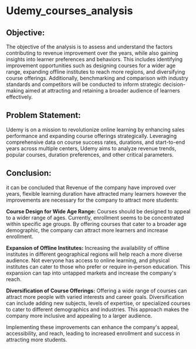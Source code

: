 # Udemy_courses_analysis
## Objective:
The objective of the analysis is to assess and understand the factors contributing to revenue improvement over the years, while also gaining insights into learner preferences and behaviors. This includes identifying improvement opportunities such as designing courses for a wider age range, expanding offline institutes to reach more regions, and diversifying course offerings. Additionally, benchmarking and comparison with industry standards and competitors will be conducted to inform strategic decision-making aimed at attracting and retaining a broader audience of learners effectively.

## Problem Statement:
Udemy is on a mission to revolutionize online learning by enhancing sales performance and expanding course offerings strategically. Leveraging comprehensive data on course success rates, durations, and start-to-end years across multiple centers, Udemy aims to analyze revenue trends, popular courses, duration preferences, and other critical parameters.


## Conclusion:
it can be concluded that Revenue of the company have improved over years, flexible learning duration have attracted many learners however the improvements are necessary for the company to attract more students:

**Course Design for Wide Age Range:** Courses should be designed to appeal to a wider range of ages. Currently, enrollment seems to be concentrated within specific age groups. By offering courses that cater to a broader age demographic, the company can attract more learners and increase enrollment.

**Expansion of Offline Institutes:** Increasing the availability of offline institutes in different geographical regions will help reach a more diverse audience. Not everyone has access to online learning, and physical institutes can cater to those who prefer or require in-person education. This expansion can tap into untapped markets and increase the company's reach.

**Diversification of Course Offerings:** Offering a wide range of courses can attract more people with varied interests and career goals. Diversification can include adding new subjects, levels of expertise, or specialized courses to cater to different demographics and industries. This approach makes the company more inclusive and appealing to a larger audience.

Implementing these improvements can enhance the company's appeal, accessibility, and reach, leading to increased enrollment and success in attracting more students.
